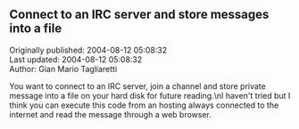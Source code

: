 ## Connect to an IRC server and store messages into a file  
Originally published: 2004-08-12 05:08:32  
Last updated: 2004-08-12 05:08:32  
Author: Gian Mario Tagliaretti  
  
You want to connect to an IRC server, join a channel and store private message into a file on your hard disk for future reading.\nI haven't tried but I think you can execute this code from an hosting always connected to the internet and read the message through a web browser.